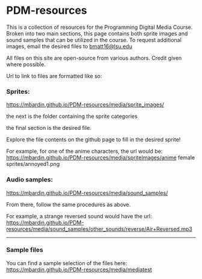 # PDM-resources

This is a collection of resources for the Programming Digital Media Course. Broken into two main sections, this page contains both sprite images and sound samples that can be utilized in the course. To request additional images, email the desired files to bmatt16@lsu.edu 

All files on this site are open-source from various authors. Credit given where possible.

Url to link to files are formatted like so:

### Sprites:

https://mbardin.github.io/PDM-resources/media/sprite_images/

the next is the folder containing the sprite categories

the final section is the desired file.

Explore the file contents on the github page to fill in the desired sprite!

For example, for one of the anime characters, the url would be: https://mbardin.github.io/PDM-resources/media/spriteImages/anime female sprites/annoyed1.png

### Audio samples: 

https://mbardin.github.io/PDM-resources/media/sound_samples/

From there, follow the same procedures as above. 

For example, a strange reversed sound would have the url: https://mbardin.github.io/PDM-resources/media/sound_samples/other_sounds/reverse/Air+Reversed.mp3

---

### Sample files

You can find a sample selection of the files here: https://mbardin.github.io/PDM-resources/media/mediatest